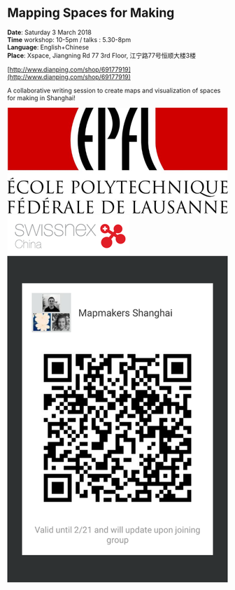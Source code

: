 # Mapping Spaces for Making

**Date**: Saturday 3 March 2018  
**Time** workshop: 10-5pm / talks : 5.30-8pm  
**Language**: English+Chinese  
**Place**: Xspace, Jiangning Rd 77 3rd Floor, 江宁路77号恒顺大楼3楼

[http://www.dianping.com/shop/69177919](http://www.dianping.com/shop/69177919)

A collaborative writing session to create maps and visualization of spaces for making in Shanghai!


![](/assets/2f5c57bccf6823d38a29cc078023ad54%281%29.jpg)
![](/assets/SWX_Logos_140722_Nha_v2_China-1.png)
![](/assets/qr-shanghai.png)
